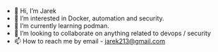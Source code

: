 - 👋 Hi, I’m Jarek
- 👀 I’m interested in Docker, automation and security.
- 🌱 I’m currently learning podman.
- 💞️ I’m looking to collaborate on anything related to devops / security
- 📫 How to reach me by email - jarek213@gmail.com


